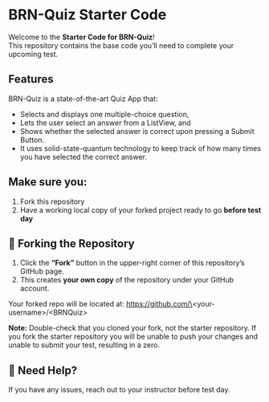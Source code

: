 # BRN-Quiz Starter Code

Welcome to the **Starter Code for BRN-Quiz**!  
This repository contains the base code you’ll need to complete your upcoming test.

## Features
BRN-Quiz is a state-of-the-art Quiz App that:
- Selects and displays one multiple-choice question, 
- Lets the user select an answer from a ListView, and 
- Shows whether the selected answer is correct upon pressing a Submit Button. 
- It uses solid-state-quantum technology to keep track of how many times you have selected the correct answer.

## Make sure you:
1) Fork this repository 
2) Have a working local copy of your forked project ready to go **before test day**

## 🍴 Forking the Repository

1. Click the **“Fork”** button in the upper-right corner of this repository’s GitHub page.
2. This creates **your own copy** of the repository under your GitHub account.

Your forked repo will be located at:
https://github.com/\<your-username\>/\<BRNQuiz\>

**Note:** Double-check that you cloned your fork, not the starter repository.
If you fork the starter repository you will be unable to push your changes and unable to submit your test, resulting in a zero.

## 🧠 Need Help?

If you have any issues, reach out to your instructor before test day.